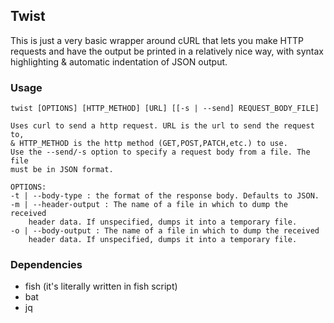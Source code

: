 ## Twist

This is just a very basic wrapper around cURL that lets you make HTTP 
requests and have the output be printed in a relatively nice way, with 
syntax highlighting & automatic indentation of JSON output.

### Usage
```
twist [OPTIONS] [HTTP_METHOD] [URL] [[-s | --send] REQUEST_BODY_FILE]

Uses curl to send a http request. URL is the url to send the request to,
& HTTP_METHOD is the http method (GET,POST,PATCH,etc.) to use.
Use the --send/-s option to specify a request body from a file. The file 
must be in JSON format.

OPTIONS:
-t | --body-type : the format of the response body. Defaults to JSON.
-m | --header-output : The name of a file in which to dump the received
    header data. If unspecified, dumps it into a temporary file.
-o | --body-output : The name of a file in which to dump the received
    header data. If unspecified, dumps it into a temporary file.
```

### Dependencies
- fish (it's literally written in fish script)
- bat
- jq
